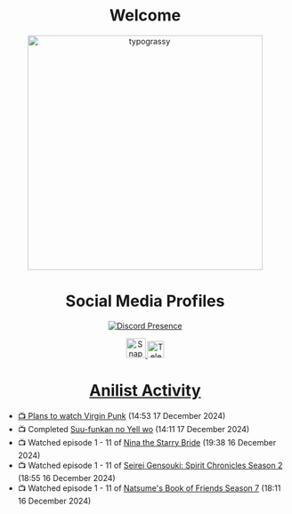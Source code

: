 <div align="center">

# Welcome
<a href="https://github.com/kawarimidoll/typograssy">
    <img alt="typograssy" src="https://typograssy.deno.dev/api?text=%E3%82%88%E3%81%86%E3%81%93%E3%81%9D%E3%81%BF%E3%81%AA%E3%81%95%E3%82%93%20-%20Sheby--&&l0=none&l1=82d9d0&l2=027353&l3=038c4c&l4=01402e&bg=none&frame=none&speed=100&comment=" width="421.99">
</a>

</div>

<div align="center">

# Social Media Profiles

[![Discord Presence](https://lanyard.cnrad.dev/api/612532963938271232)](https://discord.com/users/612532963938271232)


<a href="https://www.snapchat.com/add/a.sheby" title="Snapchat Profile">
    <img src="https://www.freepnglogos.com/uploads/snapchat-logo-png-0.png" width="35" alt="Snapchat Logo" />


<a href="https://t.me/ASheby" title="Telegram Profile">
    <img src="https://www.freepnglogos.com/uploads/telegram-logo-png-0.png" width="30" alt="Telegram Logo" />


</div>

<div align="center">

# Anilist Activity

</div>

<!-- ANILIST_ACTIVITY:start -->

-   📺 Plans to watch [Virgin Punk](https://anilist.co/anime/181449) (14:53 17 December 2024)
-   📺 Completed [Suu-funkan no Yell wo](https://anilist.co/anime/173935) (14:11 17 December 2024)
-   📺 Watched episode 1 - 11 of [Nina the Starry Bride](https://anilist.co/anime/171038) (19:38 16 December 2024)
-   📺 Watched episode 1 - 11 of [Seirei Gensouki: Spirit Chronicles Season 2](https://anilist.co/anime/141182) (18:55 16 December 2024)
-   📺 Watched episode 1 - 11 of [Natsume's Book of Friends Season 7](https://anilist.co/anime/166611) (18:11 16 December 2024)

<!-- ANILIST_ACTIVITY:end -->
